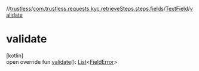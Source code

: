 //[trustless](../../../index.md)/[com.trustless.requests.kyc.retrieveSteps.steps.fields](../index.md)/[TextField](index.md)/[validate](validate.md)

# validate

[kotlin]\
open override fun [validate](validate.md)(): [List](https://kotlinlang.org/api/latest/jvm/stdlib/kotlin.collections/-list/index.html)&lt;[FieldError](../-field-error/index.md)&gt;
